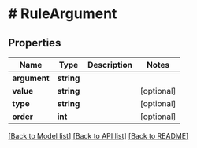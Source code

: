 # # RuleArgument

## Properties

Name | Type | Description | Notes
------------ | ------------- | ------------- | -------------
**argument** | **string** |  |
**value** | **string** |  | [optional]
**type** | **string** |  | [optional]
**order** | **int** |  | [optional]

[[Back to Model list]](../../README.md#models) [[Back to API list]](../../README.md#endpoints) [[Back to README]](../../README.md)
